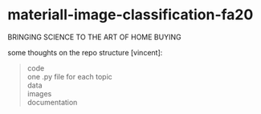 # materiall-image-classification-fa20
BRINGING SCIENCE TO THE ART OF HOME BUYING

some thoughts on the repo structure [vincent]:
> code  
  > one .py file for each topic  
> data  
> images  
> documentation
